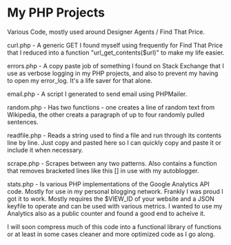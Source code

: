 # My PHP Projects
Various Code, mostly used around Designer Agents / Find That Price.

curl.php - A generic GET I found myself using frequently for Find That Price that I reduced into a function "url_get_contents($url)" to make my life easier.

errors.php - A copy paste job of something I found on Stack Exchange that I use as verbose logging in my PHP projects, and also to prevent my having to open my error_log.  It's a life saver for that alone.

email.php - A script I generated to send email using PHPMailer.

random.php - Has two functions - one creates a line of random text from Wikipedia, the other creats a paragraph of up to four randomly pulled sentences.

readfile.php - Reads a string used to find a file and run through its contents line by line.  Just copy and pasted here so I can quickly copy and paste it or include it when necessary.

scrape.php - Scrapes between any two patterns.  Also contains a function that removes bracketed lines like this [] in use with my autoblogger.

stats.php - Is various PHP implementations of the Google Analytics API code.  Mostly for use in my personal blogging network.  Frankly I was proud I got it to work.  Mostly requires the $VIEW_ID of your website and a JSON keyfile to operate and can be used with various metrics.  I wanted to use my Analytics also as a public counter and found a good end to acheive it.

I will soon compress much of this code into a functional library of functions or at least in some cases cleaner and more optimized code as I go along.
